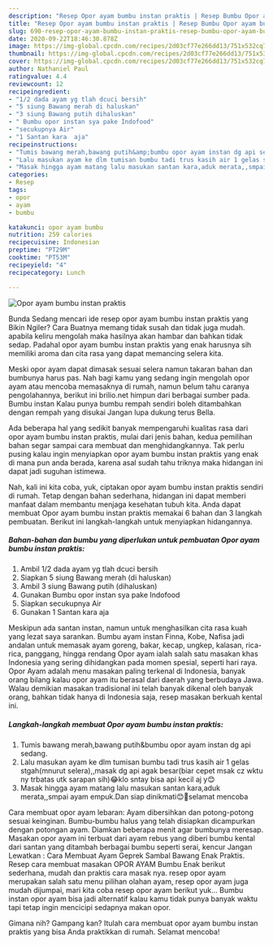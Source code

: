 ```yaml
---
description: "Resep Opor ayam bumbu instan praktis | Resep Bumbu Opor ayam bumbu instan praktis Yang Mudah Dan Praktis"
title: "Resep Opor ayam bumbu instan praktis | Resep Bumbu Opor ayam bumbu instan praktis Yang Mudah Dan Praktis"
slug: 690-resep-opor-ayam-bumbu-instan-praktis-resep-bumbu-opor-ayam-bumbu-instan-praktis-yang-mudah-dan-praktis
date: 2020-09-22T18:46:30.878Z
image: https://img-global.cpcdn.com/recipes/2d03cf77e266dd13/751x532cq70/opor-ayam-bumbu-instan-praktis-foto-resep-utama.jpg
thumbnail: https://img-global.cpcdn.com/recipes/2d03cf77e266dd13/751x532cq70/opor-ayam-bumbu-instan-praktis-foto-resep-utama.jpg
cover: https://img-global.cpcdn.com/recipes/2d03cf77e266dd13/751x532cq70/opor-ayam-bumbu-instan-praktis-foto-resep-utama.jpg
author: Nathaniel Paul
ratingvalue: 4.4
reviewcount: 12
recipeingredient:
- "1/2 dada ayam yg tlah dcuci bersih"
- "5 siung Bawang merah di haluskan"
- "3 siung Bawang putih dihaluskan"
- " Bumbu opor instan sya pake Indofood"
- "secukupnya Air"
- "1 Santan kara  aja"
recipeinstructions:
- "Tumis bawang merah,bawang putih&amp;bumbu opor ayam instan dg api sedang."
- "Lalu masukan ayam ke dlm tumisan bumbu tadi trus kasih air 1 gelas stgah(mnurut selera),,masak dg api agak besar(biar cepet msak cz wktu ny trbatas utk sarapan sih)😂klo sntay bisa api kecil aj y😊"
- "Masak hingga ayam matang lalu masukan santan kara,aduk merata,,smpai ayam empuk.Dan siap dinikmati😊🤗selamat mencoba"
categories:
- Resep
tags:
- opor
- ayam
- bumbu

katakunci: opor ayam bumbu 
nutrition: 259 calories
recipecuisine: Indonesian
preptime: "PT29M"
cooktime: "PT53M"
recipeyield: "4"
recipecategory: Lunch

---
```



![Opor ayam bumbu instan praktis](https://img-global.cpcdn.com/recipes/2d03cf77e266dd13/751x532cq70/opor-ayam-bumbu-instan-praktis-foto-resep-utama.jpg)

Bunda Sedang mencari ide resep opor ayam bumbu instan praktis yang Bikin Ngiler? Cara Buatnya memang tidak susah dan tidak juga mudah. apabila keliru mengolah maka hasilnya akan hambar dan bahkan tidak sedap. Padahal opor ayam bumbu instan praktis yang enak harusnya sih memiliki aroma dan cita rasa yang dapat memancing selera kita.

Meski opor ayam dapat dimasak sesuai selera namun takaran bahan dan bumbunya harus pas. Nah bagi kamu yang sedang ingin mengolah opor ayam atau mencoba memasaknya di rumah, namun belum tahu caranya pengolahannya, berikut ini brilio.net himpun dari berbagai sumber pada. Bumbu instan Kalau punya bumbu rempah sendiri boleh ditambahkan dengan rempah yang disukai Jangan lupa dukung terus Bella.

Ada beberapa hal yang sedikit banyak mempengaruhi kualitas rasa dari opor ayam bumbu instan praktis, mulai dari jenis bahan, kedua pemilihan bahan segar sampai cara membuat dan menghidangkannya. Tak perlu pusing kalau ingin menyiapkan opor ayam bumbu instan praktis yang enak di mana pun anda berada, karena asal sudah tahu triknya maka hidangan ini dapat jadi suguhan istimewa.


Nah, kali ini kita coba, yuk, ciptakan opor ayam bumbu instan praktis sendiri di rumah. Tetap dengan bahan sederhana, hidangan ini dapat memberi manfaat dalam membantu menjaga kesehatan tubuh kita. Anda dapat membuat Opor ayam bumbu instan praktis memakai 6 bahan dan 3 langkah pembuatan. Berikut ini langkah-langkah untuk menyiapkan hidangannya.

<!--inarticleads1-->

##### Bahan-bahan dan bumbu yang diperlukan untuk pembuatan Opor ayam bumbu instan praktis:

1. Ambil 1/2 dada ayam yg tlah dcuci bersih
1. Siapkan 5 siung Bawang merah (di haluskan)
1. Ambil 3 siung Bawang putih (dihaluskan)
1. Gunakan  Bumbu opor instan sya pake Indofood
1. Siapkan secukupnya Air
1. Gunakan 1 Santan kara  aja


Meskipun ada santan instan, namun untuk menghasilkan cita rasa kuah yang lezat saya sarankan. Bumbu ayam instan Finna, Kobe, Nafisa jadi andalan untuk memasak ayam goreng, bakar, kecap, ungkep, kalasan, rica-rica, panggang, hingga rendang Opor ayam ialah salah satu masakan khas Indonesia yang sering dihidangkan pada momen spesial, seperti hari raya. Opor Ayam adalah menu masakan paling terkenal di Indonesia, banyak orang bilang kalau opor ayam itu berasal dari daerah yang berbudaya Jawa. Walau demikian masakan tradisional ini telah banyak dikenal oleh banyak orang, bahkan tidak hanya di Indonesia saja, resep masakan berkuah kental ini. 

<!--inarticleads2-->

##### Langkah-langkah membuat Opor ayam bumbu instan praktis:

1. Tumis bawang merah,bawang putih&amp;bumbu opor ayam instan dg api sedang.
1. Lalu masukan ayam ke dlm tumisan bumbu tadi trus kasih air 1 gelas stgah(mnurut selera),,masak dg api agak besar(biar cepet msak cz wktu ny trbatas utk sarapan sih)😂klo sntay bisa api kecil aj y😊
1. Masak hingga ayam matang lalu masukan santan kara,aduk merata,,smpai ayam empuk.Dan siap dinikmati😊🤗selamat mencoba


Cara membuat opor ayam lebaran: Ayam dibersihkan dan potong-potong sesuai keinginan. Bumbu-bumbu halus yang telah disiapkan dicampurkan dengan potongan ayam. Diamkan beberapa menit agar bumbunya meresap. Masakan opor ayam ini terbuat dari ayam rebus yang diberi bumbu kental dari santan yang ditambah berbagai bumbu seperti serai, kencur Jangan Lewatkan : Cara Membuat Ayam Geprek Sambal Bawang Enak Praktis. Resep cara membuat masakan OPOR AYAM Bumbu Enak berikut sederhana, mudah dan praktis cara masak nya. resep opor ayam merupakan salah satu menu pilihan olahan ayam, resep opor ayam juga mudah dijumpai, mari kita coba resep opor ayam berikut yuk… Bumbu instan opor ayam bisa jadi alternatif kalau kamu tidak punya banyak waktu tapi tetap ingin mencicipi sedapnya makan opor. 

Gimana nih? Gampang kan? Itulah cara membuat opor ayam bumbu instan praktis yang bisa Anda praktikkan di rumah. Selamat mencoba!
